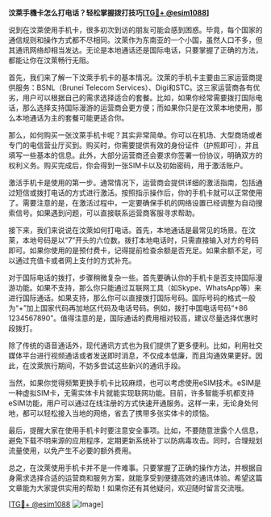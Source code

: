 **汶萊手機卡怎么打电话？轻松掌握拨打技巧[[TG💪+ @esim1088](https://t.me/s/esim1088)]**

说到在汶萊使用手机卡，很多初次到访的朋友可能会感到困惑。毕竟，每个国家的通信规则和操作方式都不尽相同。汶萊作为东南亚的一个小国，虽然人口不多，但其通讯网络却相当发达。无论是本地通话还是国际电话，只要掌握了正确的方法，都能让你在汶萊畅行无阻。

首先，我们来了解一下汶萊手机卡的基本情况。汶萊的手机卡主要由三家运营商提供服务：BSNL（Brunei Telecom Services）、Digi和STC。这三家运营商各有优劣，用户可以根据自己的需求选择适合的套餐。比如，如果你经常需要拨打国际电话，那么选择支持国际漫游的运营商会更方便；而如果你只是在汶萊本地使用，那么本地通话为主的套餐可能更适合你。

那么，如何购买一张汶萊手机卡呢？其实非常简单。你可以在机场、大型商场或者专门的电信营业厅买到。购买时，你需要提供有效的身份证件（护照即可），并且填写一些基本的信息。此外，大部分运营商还会要求你签署一份协议，明确双方的权利义务。购买完成后，你会得到一张SIM卡以及初始密码，用于激活账户。

激活手机卡是使用的第一步。通常情况下，运营商会提供详细的激活指南，包括通过短信或拨打电话的方式进行激活。按照指示操作后，你的手机卡就可以正常使用了。需要注意的是，在激活过程中，一定要确保手机的网络设置已经调整为自动搜索信号。如果遇到问题，可以直接联系运营商客服寻求帮助。

接下来，我们来说说在汶萊如何打电话。首先，本地通话是最常见的场景。在汶萊，本地号码是以“7”开头的六位数。拨打本地电话时，只需直接输入对方的号码即可。如果你使用的是预付费卡，记得提前检查余额是否充足。如果余额不足，可以通过充值卡或者网上支付的方式补充。

对于国际电话的拨打，步骤稍微复杂一些。首先要确认你的手机卡是否支持国际漫游功能。如果不支持，那么你只能通过互联网工具（如Skype、WhatsApp等）来进行国际通话。如果支持，那么你可以直接拨打国际号码。国际号码的格式一般为“+”加上国家代码再加地区代码及电话号码。例如，拨打中国电话号码“+86 1234567890”。值得注意的是，国际通话的费用相对较高，建议尽量选择优惠时段拨打。

除了传统的语音通话外，现代通讯方式也为我们提供了更多便利。比如，利用社交媒体平台进行视频通话或者发送即时消息，不仅成本低廉，而且沟通效果更好。因此，在汶萊旅行期间，不妨多尝试这些新兴的通讯手段。

当然，如果你觉得频繁更换手机卡比较麻烦，也可以考虑使用eSIM技术。eSIM是一种虚拟SIM卡，无需实体卡片就能实现联网功能。目前，许多智能手机都支持eSIM功能，用户可以通过在线注册的方式快速开通服务。这样一来，无论身处何地，都可以轻松接入当地的网络，省去了携带多张实体卡的烦恼。

最后，提醒大家在使用手机卡时要注意安全事项。比如，不要随意泄露个人信息，避免下载不明来源的应用程序，定期更新系统补丁以防病毒攻击。同时，合理规划流量使用，以免产生不必要的额外费用。

总之，在汶萊使用手机卡并不是一件难事。只要掌握了正确的操作方法，并根据自身需求选择合适的运营商和服务方案，就能享受到便捷高效的通讯体验。希望这篇文章能为大家提供实用的帮助！如果你还有其他疑问，欢迎随时留言交流哦。

[[TG💪+ @esim1088](https://t.me/s/esim1088) ![Image](https://i.postimg.cc/4NQfJmqS/Snipaste-2025-05-13-00-14-12.png)]